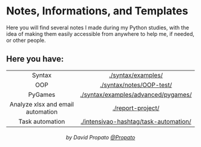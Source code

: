 # Notes, Informations, and Templates

Here you will find several notes I made during my Python studies, with the idea of making them easily accessible from anywhere to help me, if needed, or other people.

## Here you have:

<table align="center">
    <tr>
        <td align="center">
            Syntax
        </td>
        <td align="center">
            <a href="./syntax/examples/">./syntax/examples/</a>
        </td>
    </tr>
    <tr>
        <td align="center">
            OOP
        </td>
        <td align="center">
            <a href="./syntax/notes/OOP-test/">./syntax/notes/OOP-test/</a>
        </td>
    </tr>
    <tr>
        <td align="center">
            PyGames
        </td>
        <td align="center">
            <a href="./syntax/examples/advanced/pygames/">./syntax/examples/advanced/pygames/</a>
        </td>
    </tr>
    <tr>
        <td align="center">
            Analyze xlsx and email automation
        </td>
        <td align="center">
            <a href="./report-project/">./report-project/</a>
        </td>
    </tr>
    <tr>
        <td align="center">
            Task automation
        </td>
        <td align="center">
            <a href="./intensivao-hashtag/task-automation/">./intensivao-hashtag/task-automation/</a>
        </td>
    </tr>
<table>

<h6 align="center">by David Propato <a href="https://github.com/Propato">@Propato</a> </h6>
